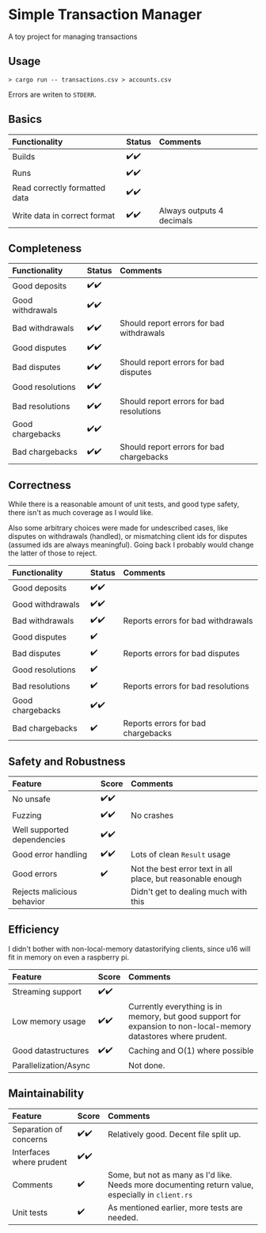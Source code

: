 # Simple Transaction Manager

A toy project for managing transactions

## Usage

```
> cargo run -- transactions.csv > accounts.csv
```

Errors are writen to `STDERR`.

## Basics

Functionality | Status | Comments
:------------ | :-------------| :-------------
Builds | :heavy_check_mark::heavy_check_mark:  | 
Runs | :heavy_check_mark::heavy_check_mark:  |  
Read correctly formatted data | :heavy_check_mark::heavy_check_mark:  | 
Write data in correct format | :heavy_check_mark::heavy_check_mark:  | Always outputs 4 decimals

## Completeness

Functionality | Status | Comments
:------------ | :-------------| :-------------
Good deposits | :heavy_check_mark::heavy_check_mark:  |
Good withdrawals | :heavy_check_mark::heavy_check_mark:  |
Bad withdrawals | :heavy_check_mark::heavy_check_mark:  | Should report errors for bad withdrawals
Good disputes | :heavy_check_mark::heavy_check_mark:  |
Bad disputes | :heavy_check_mark::heavy_check_mark:  | Should report errors for bad disputes
Good resolutions | :heavy_check_mark::heavy_check_mark:  |
Bad resolutions | :heavy_check_mark::heavy_check_mark:  | Should report errors for bad resolutions
Good chargebacks | :heavy_check_mark::heavy_check_mark:  |
Bad chargebacks | :heavy_check_mark::heavy_check_mark:  | Should report errors for bad chargebacks

## Correctness

While there is a reasonable amount of unit tests, and good type safety, there isn't as much coverage as I would like.

Also some arbitrary choices were made for undescribed cases, like disputes on withdrawals (handled), or mismatching client ids for disputes (assumed ids are always meaningful). Going back I probably would change the latter of those to reject.

Functionality | Status | Comments
:------------ | :-------------| :-------------
Good deposits | :heavy_check_mark::heavy_check_mark:  |
Good withdrawals | :heavy_check_mark::heavy_check_mark:  |
Bad withdrawals | :heavy_check_mark::heavy_check_mark:  | Reports errors for bad withdrawals
Good disputes | :heavy_check_mark: |
Bad disputes | :heavy_check_mark: | Reports errors for bad disputes
Good resolutions | :heavy_check_mark: |
Bad resolutions | :heavy_check_mark: | Reports errors for bad resolutions
Good chargebacks | :heavy_check_mark::heavy_check_mark:  |
Bad chargebacks | :heavy_check_mark: | Reports errors for bad chargebacks

## Safety and Robustness

Feature | Score | Comments
:------------ | :-------------| :-------------
No unsafe | :heavy_check_mark::heavy_check_mark:  |  
Fuzzing | :heavy_check_mark::heavy_check_mark:  | No crashes
Well supported dependencies | :heavy_check_mark::heavy_check_mark:  |  
Good error handling | :heavy_check_mark::heavy_check_mark:  | Lots of clean `Result` usage
Good errors | :heavy_check_mark: | Not the best error text in all place, but reasonable enough
Rejects malicious behavior | | Didn't get to dealing much with this

## Efficiency

I didn't bother with non-local-memory datastorifying clients, since u16 will fit in memory on even a raspberry pi.

Feature | Score | Comments
:------------ | :-------------| :-------------
Streaming support | :heavy_check_mark::heavy_check_mark:  |  
Low memory usage | :heavy_check_mark::heavy_check_mark:  | Currently everything is in memory, but good support for expansion to non-local-memory datastores where prudent.
Good datastructures | :heavy_check_mark::heavy_check_mark:  | Caching and O(1) where possible
Parallelization/Async | | Not done.

## Maintainability
Feature | Score | Comments
:------------ | :-------------| :-------------
Separation of concerns | :heavy_check_mark::heavy_check_mark:  | Relatively good. Decent file split up.
Interfaces where prudent | :heavy_check_mark::heavy_check_mark:  | 
Comments | :heavy_check_mark: | Some, but not as many as I'd like. Needs more documenting return value, especially in `client.rs`
Unit tests | :heavy_check_mark: | As mentioned earlier, more tests are needed.

